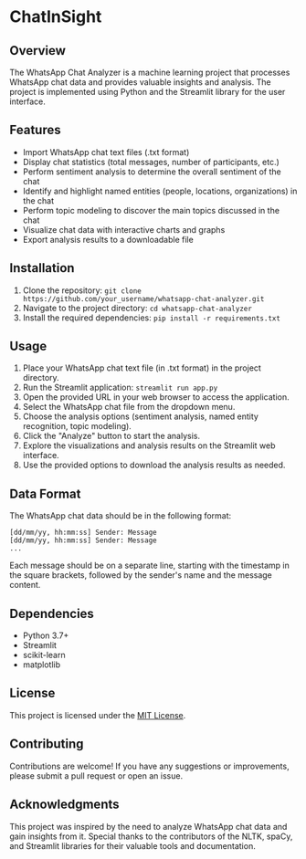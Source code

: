 
# ChatInSight

## Overview
The WhatsApp Chat Analyzer is a machine learning project that processes WhatsApp chat data and provides valuable insights and analysis.  The project is implemented using Python and the Streamlit library for the user interface.

## Features
- Import WhatsApp chat text files (.txt format)
- Display chat statistics (total messages, number of participants, etc.)
- Perform sentiment analysis to determine the overall sentiment of the chat
- Identify and highlight named entities (people, locations, organizations) in the chat
- Perform topic modeling to discover the main topics discussed in the chat
- Visualize chat data with interactive charts and graphs
- Export analysis results to a downloadable file

## Installation
1. Clone the repository: `git clone https://github.com/your_username/whatsapp-chat-analyzer.git`
2. Navigate to the project directory: `cd whatsapp-chat-analyzer`
3. Install the required dependencies: `pip install -r requirements.txt`

## Usage
1. Place your WhatsApp chat text file (in .txt format) in the project directory.
2. Run the Streamlit application: `streamlit run app.py`
3. Open the provided URL in your web browser to access the application.
4. Select the WhatsApp chat file from the dropdown menu.
5. Choose the analysis options (sentiment analysis, named entity recognition, topic modeling).
6. Click the "Analyze" button to start the analysis.
7. Explore the visualizations and analysis results on the Streamlit web interface.
8. Use the provided options to download the analysis results as needed.

## Data Format
The WhatsApp chat data should be in the following format:

```
[dd/mm/yy, hh:mm:ss] Sender: Message
[dd/mm/yy, hh:mm:ss] Sender: Message
...
```

Each message should be on a separate line, starting with the timestamp in the square brackets, followed by the sender's name and the message content.

## Dependencies
- Python 3.7+
- Streamlit
- scikit-learn
- matplotlib

## License
This project is licensed under the [MIT License](LICENSE).

## Contributing
Contributions are welcome! If you have any suggestions or improvements, please submit a pull request or open an issue.

## Acknowledgments
This project was inspired by the need to analyze WhatsApp chat data and gain insights from it. Special thanks to the contributors of the NLTK, spaCy, and Streamlit libraries for their valuable tools and documentation.


